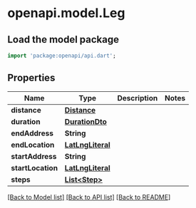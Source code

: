 # openapi.model.Leg

## Load the model package
```dart
import 'package:openapi/api.dart';
```

## Properties
Name | Type | Description | Notes
------------ | ------------- | ------------- | -------------
**distance** | [**Distance**](Distance.md) |  | 
**duration** | [**DurationDto**](DurationDto.md) |  | 
**endAddress** | **String** |  | 
**endLocation** | [**LatLngLiteral**](LatLngLiteral.md) |  | 
**startAddress** | **String** |  | 
**startLocation** | [**LatLngLiteral**](LatLngLiteral.md) |  | 
**steps** | [**List&lt;Step&gt;**](Step.md) |  | 

[[Back to Model list]](../README.md#documentation-for-models) [[Back to API list]](../README.md#documentation-for-api-endpoints) [[Back to README]](../README.md)



